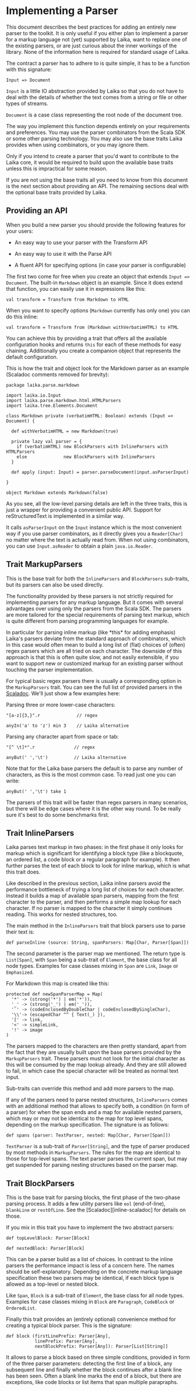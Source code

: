 
Implementing a Parser
=====================

This document describes the best practices for adding an entirely new parser to the toolkit.
It is only useful if you either plan to implement a parser for a markup language not (yet)
supported by Laika, want to replace one of the existing parsers, or are just
curious about the inner workings of the library. None of the information here is required
for standard usage of Laika.

The contract a parser has to adhere to is quite simple, it has to be a function
with this signature:

    Input => Document
    
`Input` is a little IO abstraction provided by Laika so that you do not have to
deal with the details of whether the text comes from a string or file or other 
types of streams.
 
`Document` is a case class representing the root node of the document tree.

The way you implement this function depends entirely on your requirements and preferences.
You may use the parser combinators from the Scala SDK or some other parsing technology.
You may also use the base traits Laika provides when using combinators, or you may ignore them.

Only if you intend to create a parser that you'd want to contribute to the Laika core, it would
be required to build upon the available base traits unless this is impractical for some reason.    
    
If you are not using the base traits all you need to know from this document is the next section
about providing an API. The remaining sections deal with the optional base traits provided by Laika.



Providing an API
----------------

When you build a new parser you should provide the following features for your users:

* An easy way to use your parser with the Transform API

* An easy way to use it with the Parse API

* A fluent API for specifying options (in case your parser is configurable)

The first two come for free when you create an object that extends `Input => Document`.
The built-in `Markdown` object is an example. Since it does extend that function,
you can easily use it in expressions like this:

    val transform = Transform from Markdown to HTML
    
When you want to specify options (`Markdown` currently has only one) you can do this
inline:

    val transform = Transform from (Markdown withVerbatimHTML) to HTML

You can achieve this by providing a trait that offers all the available configuration
hooks and returns `this` for each of these methods for easy chaining. Additionally
you create a companion object that represents the default configuration.

This is how the trait and object look for the Markdown parser as an example (Scaladoc
comments removed for brevity):

    package laika.parse.markdown
    
    import laika.io.Input
    import laika.parse.markdown.html.HTMLParsers
    import laika.tree.Elements.Document

    class Markdown private (verbatimHTML: Boolean) extends (Input => Document) {

      def withVerbatimHTML = new Markdown(true)
  
      private lazy val parser = {
        if (verbatimHTML) new BlockParsers with InlineParsers with HTMLParsers
        else              new BlockParsers with InlineParsers
      }

      def apply (input: Input) = parser.parseDocument(input.asParserInput)
  
    }

    object Markdown extends Markdown(false) 

As you see, all the low-level parsing details are left in the three traits, this is
just a wrapper for providing a convenient public API. Support for reStructuredText
is implemented in a similar way.

It calls `asParserInput` on the `Input` instance which is the most convenient way
if you use parser combinators, as it directly gives you a `Reader[Char]` no matter
where the text is actually read from. When not using combinators, you can use
`Input.asReader` to obtain a plain `java.io.Reader`.



Trait MarkupParsers
-------------------

This is the base trait for both the `InlineParsers` and `BlockParsers` sub-traits,
but its parsers can also be used directly.

The functionality provided by these parsers is not strictly required for implementing
parsers for any markup language. But it comes with several advantages over using
only the parsers from the Scala SDK. The parsers are more tailored for the special 
requirements of parsing text markup, which is quite different from parsing programming 
languages for example. 

In particular for parsing inline markup (like \*this\* for adding emphasis) Laika's parsers deviate
from the standard approach of combinators, which in this case would often mean to build
a long list of (flat) choices of (often) regex parsers which are all tried on each character.
The downside of this approach is that this is often quite slow, and not easily extensible, 
if you want to support new or customized markup for an existing parser without touching the parser
implementation.

For typical basic regex parsers there is usually a corresponding option in the `MarkupParsers`
trait. You can see the full list of provided parsers in the [Scaladoc][markup-scaladoc].
We'll just show a few examples here:

Parsing three or more lower-case characters:

    "[a-z]{3,}".r              // regex
    
    anyIn('a' to 'z') min 3    // Laika alternative
    
Parsing any character apart from space or tab:

    "[^ \t]*".r               // regex
    
    anyBut(' ','\t')          // Laika alternative
    
Note that for the Laika base parsers the default is to parse any number of characters,
as this is the most common case. To read just one you can write:

    anyBut(' ','\t') take 1
    
The parsers of this trait will be faster than regex parsers in many scenarios, but
there will be edge cases where it is the other way round. To be really sure it's best
to do some benchmarks first. 


[markup-scaladoc]: api/#laika.parse.MarkupParsers


Trait InlineParsers
-------------------

Laika parses text markup in two phases: in the first phase it only looks for markup which is
significant for identifying a block type (like a blockquote, an ordered list, a code block
or a regular paragraph for example). It then further parses the text of each block to look
for inline markup, which is what this trait does.

Like described in the previous section, Laika inline parsers avoid the performance bottleneck
of trying a long list of choices for each character. Instead it builds a map of available
span parsers, mapping from the first character to the parser, and then performs a simple
map lookup for each character. If no parser is mapped to the character it simply continues
reading. This works for nested structures, too.

The main method in the `InlineParsers` trait that block parsers use to parse their text is:

    def parseInline (source: String, spanParsers: Map[Char, Parser[Span]])
    
The second parameter is the parser map we mentioned. The return type is `List[Span]`, 
with `Span` being a sub-trait of `Element`, the base class for all node types. 
Examples for case classes mixing in `Span` are `Link`, `Image` or `Emphasized`.

For Markdown this map is created like this:

    protected def newSpanParserMap = Map(
      '*' -> (strong('*') | em('*')),    
      '_' -> (strong('_') | em('_')),
      '`' -> (codeEnclosedByDoubleChar | codeEnclosedBySingleChar), 
      '\\'-> (escapedChar ^^ { Text(_) }),
      '[' -> link,
      '<' -> simpleLink,
      '!' -> image
    )
    
The parsers mapped to the characters are then pretty standard, apart from the fact
that they are usually built upon the base parsers provided by the `MarkupParsers`
trait. These parsers must not look for
the initial character as this will be consumed by the map lookup already. And they
are still allowed to fail, in which case the special character will be treated as
normal text input.

Sub-traits can override this method and add more parsers to the map.

If any of the parsers need to parse nested structures, `InlineParsers` comes
with an additional method that allows to specify both, a condition (in form of a parser)
for when the span ends and a map for available nested parsers, which may or may not
be identical to the map for top level spans, depending on the markup specification.
The signature is as follows:

    def spans (parser: TextParser, nested: Map[Char, Parser[Span]]) 

`TextParser` is a sub-trait of `Parser[String]`, and the type of parser produced
by most methods in `MarkupParsers`. The rules for the map are identical
to those for top-level spans. The text parser parses the current span, but may get
suspended for parsing nesting structures based on the parser map. 



Trait BlockParsers
------------------

This is the base trait for parsing blocks, the first phase of the two-phase parsing
process. It adds a few utility parsers like `eol` (end-of-line), `blankLine`
or `restOfLine`. See the [Scaladoc][inline-scaladoc] for details on those.

If you mix in this trait you have to implement the two abstract parsers:

    def topLevelBlock: Parser[Block]
 
    def nestedBlock: Parser[Block]

This can be a parser build as a list of choices. In contrast to the inline
parsers the performance impact is less of a concern here. The names should be
self-explanatory. Depending on the concrete markup language specification
these two parsers may be identical, if each block type is allowed as a top-level
or nested block.

 Like `Span`, `Block` is a sub-trait of `Element`, the base class for all node types. 
Examples for case classes mixing in `Block` are `Paragraph`, `CodeBlock` or `OrderedList`.

Finally this trait provides an (entirely optional) convenience method for creating
a typical block parser. This is the signature:

    def block (firstLinePrefix: Parser[Any], 
               linePrefix: Parser[Any], 
               nextBlockPrefix: Parser[Any]): Parser[List[String]]

It allows to parse a block based on three simple conditions, provided in form of
the three parser parameters: detecting the first line of a block, any subsequent
line and finally whether the block continues after a blank line has been seen.
Often a blank line marks the end of a block, but there are exceptions, like code
blocks or list items that span multiple parapraphs.



